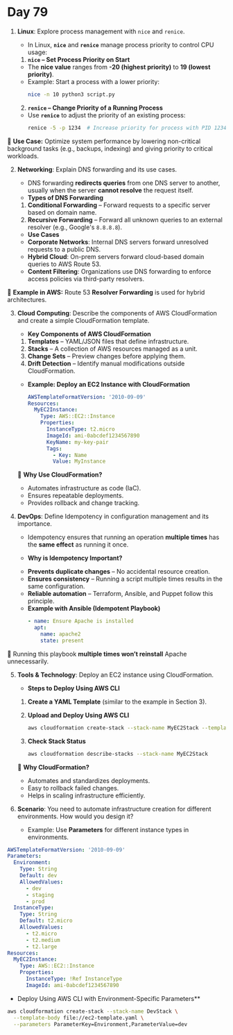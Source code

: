 # Day 79



1. **Linux**: Explore process management with `nice` and `renice`.
   - In Linux, **`nice`** and **`renice`** manage process priority to control CPU usage:  
    
    1. **`nice` – Set Process Priority on Start**
    - The **nice value** ranges from **-20 (highest priority)** to **19 (lowest priority)**.
    - Example: Start a process with a lower priority:  
      ```bash
      nice -n 10 python3 script.py
      ```
    
    2. **`renice` – Change Priority of a Running Process**
    - Use **`renice`** to adjust the priority of an existing process:  
      ```bash
      renice -5 -p 1234  # Increase priority for process with PID 1234
      ```

  🔹 **Use Case:** Optimize system performance by lowering non-critical background tasks (e.g., backups, indexing) and giving priority to critical workloads.  


2. **Networking**: Explain DNS forwarding and its use cases.
   - DNS forwarding **redirects queries** from one DNS server to another, usually when the server **cannot resolve** the request itself.  

   * **Types of DNS Forwarding**  
    1. **Conditional Forwarding** – Forward requests to a specific server based on domain name.  
    2. **Recursive Forwarding** – Forward all unknown queries to an external resolver (e.g., Google's `8.8.8.8`).  

   * **Use Cases**  
    - **Corporate Networks**: Internal DNS servers forward unresolved requests to a public DNS.  
    - **Hybrid Cloud**: On-prem servers forward cloud-based domain queries to AWS Route 53.  
    - **Content Filtering**: Organizations use DNS forwarding to enforce access policies via third-party resolvers.  

  🔹 **Example in AWS:** Route 53 **Resolver Forwarding** is used for hybrid architectures.  


3. **Cloud Computing**: Describe the components of AWS CloudFormation and create a simple CloudFormation template.
   * **Key Components of AWS CloudFormation**  
    1. **Templates** – YAML/JSON files that define infrastructure.  
    2. **Stacks** – A collection of AWS resources managed as a unit.  
    3. **Change Sets** – Preview changes before applying them.  
    4. **Drift Detection** – Identify manual modifications outside CloudFormation.  

   * **Example: Deploy an EC2 Instance with CloudFormation**  
     
     ```yaml
     AWSTemplateFormatVersion: '2010-09-09'
     Resources:
       MyEC2Instance:
         Type: AWS::EC2::Instance
         Properties:
           InstanceType: t2.micro
           ImageId: ami-0abcdef1234567890
           KeyName: my-key-pair
           Tags:
             - Key: Name
             Value: MyInstance
     ```

   🔹 **Why Use CloudFormation?**  
    - Automates infrastructure as code (IaC).  
    - Ensures repeatable deployments.  
    - Provides rollback and change tracking.  


4. **DevOps**: Define Idempotency in configuration management and its importance.
   * Idempotency ensures that running an operation **multiple times** has the **same effect** as running it once.  

   * **Why is Idempotency Important?**  
    - **Prevents duplicate changes** – No accidental resource creation.  
    - **Ensures consistency** – Running a script multiple times results in the same configuration.  
    - **Reliable automation** – Terraform, Ansible, and Puppet follow this principle.  

   * **Example with Ansible (Idempotent Playbook)**  
     ```yaml
     - name: Ensure Apache is installed
       apt:
         name: apache2
         state: present
     ```
  🔹 Running this playbook **multiple times won’t reinstall** Apache unnecessarily.  


5. **Tools & Technology**: Deploy an EC2 instance using CloudFormation.
   * **Steps to Deploy Using AWS CLI**  
    1. **Create a YAML Template** (similar to the example in Section 3).  
    
    2. **Upload and Deploy Using AWS CLI**  
       ```bash
       aws cloudformation create-stack --stack-name MyEC2Stack --template-body file://ec2-template.yaml
       ```
    
    3. **Check Stack Status**  
       ```bash
       aws cloudformation describe-stacks --stack-name MyEC2Stack
       ```

   🔹 **Why CloudFormation?**  
    - Automates and standardizes deployments.  
    - Easy to rollback failed changes.  
    - Helps in scaling infrastructure efficiently.  


6. **Scenario**: You need to automate infrastructure creation for different environments. How would you design it?
   - Example: Use **Parameters** for different instance types in environments.  

```yaml
AWSTemplateFormatVersion: '2010-09-09'
Parameters:
  Environment:
    Type: String
    Default: dev
    AllowedValues:
      - dev
      - staging
      - prod
  InstanceType:
    Type: String
    Default: t2.micro
    AllowedValues:
      - t2.micro
      - t2.medium
      - t2.large
Resources:
  MyEC2Instance:
    Type: AWS::EC2::Instance
    Properties:
      InstanceType: !Ref InstanceType
      ImageId: ami-0abcdef1234567890
```

- Deploy Using AWS CLI with Environment-Specific Parameters**  
```bash
aws cloudformation create-stack --stack-name DevStack \
  --template-body file://ec2-template.yaml \
  --parameters ParameterKey=Environment,ParameterValue=dev
```


